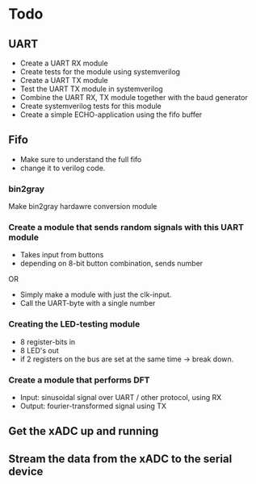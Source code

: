 # Todo
## UART
- Create a UART RX module
- Create tests for the module using systemverilog
- Create a UART TX module
- Test the UART TX module in systemverilog
- Combine the UART RX, TX module together with the baud generator
- Create systemverilog tests for this module
- Create a simple ECHO-application using the fifo buffer

## Fifo
- Make sure to understand the full fifo
- change it to verilog code.

### bin2gray
Make bin2gray hardawre conversion module

### Create a module that sends random signals with this UART module
- Takes input from buttons
- depending on 8-bit button combination, sends number

OR
- Simply make a module with just the clk-input.
- Call the UART-byte with a single number

### Creating the LED-testing module
- 8 register-bits in
- 8 LED's out
- if 2 registers on the bus are set at the same time -> break down.

### Create a module that performs DFT 
- Input: sinusoidal signal over UART / other protocol, using RX
- Output: fourier-transformed signal using TX

## Get the xADC up and running
## Stream the data from the xADC to the serial device
